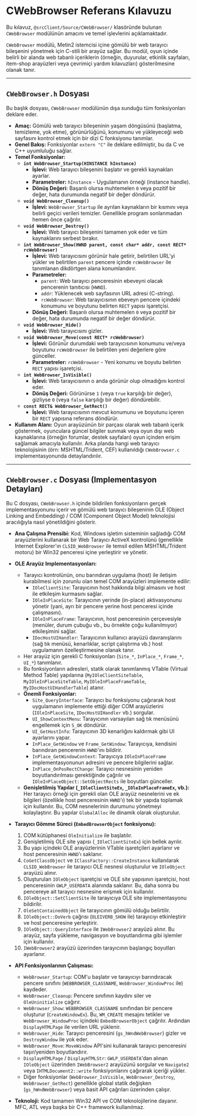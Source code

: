 # CWebBrowser Referans Kılavuzu

Bu kılavuz, `@srcClient/Source/CWebBrowser/` klasöründe bulunan `CWebBrowser` modülünün amacını ve temel işlevlerini açıklamaktadır.

`CWebBrowser` modülü, Metin2 istemcisi içine gömülü bir web tarayıcı bileşenini yönetmek için C-stili bir arayüz sağlar. Bu modül, oyun içinde belirli bir alanda web tabanlı içeriklerin (örneğin, duyurular, etkinlik sayfaları, item-shop arayüzleri veya çevrimiçi yardım kılavuzları) gösterilmesine olanak tanır.

---

## `CWebBrowser.h` Dosyası

Bu başlık dosyası, `CWebBrowser` modülünün dışa sunduğu tüm fonksiyonları deklare eder.

*   **Amaç:** Gömülü web tarayıcı bileşeninin yaşam döngüsünü (başlatma, temizleme, yok etme), görünürlüğünü, konumunu ve yükleyeceği web sayfasını kontrol etmek için bir dizi C fonksiyonu tanımlar.
*   **Genel Bakış:** Fonksiyonlar `extern "C"` ile deklare edilmiştir, bu da C ve C++ uyumluluğu sağlar.
*   **Temel Fonksiyonlar:**
    *   **`int WebBrowser_Startup(HINSTANCE hInstance)`**
        *   **İşlevi:** Web tarayıcı bileşenini başlatır ve gerekli kaynakları ayarlar.
        *   **Parametreler:** `hInstance` - Uygulamanın örneği (instance handle).
        *   **Dönüş Değeri:** Başarılı olursa muhtemelen `0` veya pozitif bir değer, hata durumunda negatif bir değer döndürür.
    *   **`void WebBrowser_Cleanup()`**
        *   **İşlevi:** `WebBrowser_Startup` ile ayrılan kaynakların bir kısmını veya belirli geçici verileri temizler. Genellikle program sonlanmadan hemen önce çağrılır.
    *   **`void WebBrowser_Destroy()`**
        *   **İşlevi:** Web tarayıcı bileşenini tamamen yok eder ve tüm kaynaklarını serbest bırakır.
    *   **`int WebBrowser_Show(HWND parent, const char* addr, const RECT* rcWebBrowser)`**
        *   **İşlevi:** Web tarayıcısını görünür hale getirir, belirtilen URL'yi yükler ve belirtilen `parent` pencere içinde `rcWebBrowser` ile tanımlanan dikdörtgen alana konumlandırır.
        *   **Parametreler:**
            *   `parent`: Web tarayıcı penceresinin ebeveyni olacak pencerenin tanıtıcısı (`HWND`).
            *   `addr`: Yüklenecek web sayfasının URL adresi (C-string).
            *   `rcWebBrowser`: Web tarayıcısının ebeveyn pencere içindeki konumunu ve boyutunu belirten `RECT` yapısı işaretçisi.
        *   **Dönüş Değeri:** Başarılı olursa muhtemelen `0` veya pozitif bir değer, hata durumunda negatif bir değer döndürür.
    *   **`void WebBrowser_Hide()`**
        *   **İşlevi:** Web tarayıcısını gizler.
    *   **`void WebBrowser_Move(const RECT* rcWebBrowser)`**
        *   **İşlevi:** Görünür durumdaki web tarayıcısının konumunu ve/veya boyutunu `rcWebBrowser` ile belirtilen yeni değerlere göre günceller.
        *   **Parametreler:** `rcWebBrowser` - Yeni konumu ve boyutu belirten `RECT` yapısı işaretçisi.
    *   **`int WebBrowser_IsVisible()`**
        *   **İşlevi:** Web tarayıcısının o anda görünür olup olmadığını kontrol eder.
        *   **Dönüş Değeri:** Görünürse `1` (veya `true` karşılığı bir değer), gizliyse `0` (veya `false` karşılığı bir değer) döndürebilir.
    *   **`const RECT& WebBrowser_GetRect()`**
        *   **İşlevi:** Web tarayıcısının mevcut konumunu ve boyutunu içeren bir `RECT` yapısına referans döndürür.
*   **Kullanım Alanı:** Oyun arayüzünün bir parçası olarak web tabanlı içerik göstermek, oyunculara güncel bilgiler sunmak veya oyun dışı web kaynaklarına (örneğin forumlar, destek sayfaları) oyun içinden erişim sağlamak amacıyla kullanılır. Arka planda hangi web tarayıcı teknolojisinin (örn: MSHTML/Trident, CEF) kullanıldığı `CWebBrowser.c` implementasyonunda detaylandırılır.

---

## `CWebBrowser.c` Dosyası (Implementasyon Detayları)

Bu C dosyası, `CWebBrowser.h` içinde bildirilen fonksiyonların gerçek implementasyonunu içerir ve gömülü web tarayıcı bileşeninin OLE (Object Linking and Embedding) / COM (Component Object Model) teknolojisi aracılığıyla nasıl yönetildiğini gösterir.

*   **Ana Çalışma Prensibi:** Kod, Windows işletim sisteminin sağladığı COM arayüzlerini kullanarak bir Web Tarayıcı ActiveX kontrolünü (genellikle Internet Explorer'ın `CLSID_WebBrowser` ile temsil edilen MSHTML/Trident motoru) bir Win32 penceresi içine yerleştirir ve yönetir.

*   **OLE Arayüz Implementasyonları:**
    *   Tarayıcı kontrolünün, onu barındıran uygulama (host) ile iletişim kurabilmesi için zorunlu olan temel COM arayüzleri implemente edilir:
        *   `IOleClientSite`: Tarayıcının host hakkında bilgi almasını ve host ile etkileşim kurmasını sağlar.
        *   `IOleInPlaceSite`: Tarayıcının yerinde (in-place) aktivasyonunu yönetir (yani, ayrı bir pencere yerine host penceresi içinde çalışmasını).
        *   `IOleInPlaceFrame`: Tarayıcının, host penceresinin çerçevesiyle (menüler, durum çubuğu vb., bu örnekte çoğu kullanılmıyor) etkileşimini sağlar.
        *   `IDocHostUIHandler`: Tarayıcının kullanıcı arayüzü davranışlarını (sağ tık menüsü, kenarlıklar, script çalıştırma vb.) host uygulamanın özelleştirmesine olanak tanır.
    *   Her arayüz için gerekli C fonksiyonları (`Site_*`, `InPlace_*`, `Frame_*`, `UI_*`) tanımlanır.
    *   Bu fonksiyonların adresleri, statik olarak tanımlanmış VTable (Virtual Method Table) yapılarına (`MyIOleClientSiteTable`, `MyIOleInPlaceSiteTable`, `MyIOleInPlaceFrameTable`, `MyIDocHostUIHandlerTable`) atanır.
    *   **Önemli Fonksiyonlar:**
        *   `Site_QueryInterface`: Tarayıcı bu fonksiyonu çağırarak host uygulamanın implemente ettiği diğer COM arayüzlerini (`IOleInPlaceSite`, `IDocHostUIHandler` vb.) sorgular.
        *   `UI_ShowContextMenu`: Tarayıcının varsayılan sağ tık menüsünü engellemek için `S_OK` döndürür.
        *   `UI_GetHostInfo`: Tarayıcının 3D kenarlığını kaldırmak gibi UI ayarlarını yapar.
        *   `InPlace_GetWindow` ve `Frame_GetWindow`: Tarayıcıya, kendisini barındıran pencerenin `HWND`'ını bildirir.
        *   `InPlace_GetWindowContext`: Tarayıcıya `IOleInPlaceFrame` implementasyonunun adresini ve pencere bilgilerini sağlar.
        *   `InPlace_OnPosRectChange`: Tarayıcı nesnesinin yeniden boyutlandırılması gerektiğinde çağrılır ve `IOleInPlaceObject::SetObjectRects` ile boyutları günceller.
    *   **Genişletilmiş Yapılar (`_IOleClientSiteEx`, `_IOleInPlaceFrameEx`, vb.):** Her tarayıcı örneği için gerekli olan OLE arayüz nesnelerini ve ek bilgileri (özellikle host penceresinin `HWND`'ı) tek bir yapıda toplamak için kullanılır. Bu, COM nesnelerinin durumunu yönetmeyi kolaylaştırır. Bu yapılar `GlobalAlloc` ile dinamik olarak oluşturulur.

*   **Tarayıcı Gömme Süreci (`EmbedBrowserObject` fonksiyonu):**
    1.  COM kütüphanesi `OleInitialize` ile başlatılır.
    2.  Genişletilmiş OLE site yapısı (`_IOleClientSiteEx`) için bellek ayrılır.
    3.  Bu yapı içindeki OLE arayüzlerinin VTable işaretçileri ayarlanır ve host penceresinin `HWND`'ı saklanır.
    4.  `CoGetClassObject` ve `IClassFactory::CreateInstance` kullanılarak `CLSID_WebBrowser` ile tarayıcı OLE nesnesi oluşturulur ve `IOleObject` arayüzü alınır.
    5.  Oluşturulan `IOleObject` işaretçisi ve OLE site yapısının işaretçisi, host penceresinin `GWLP_USERDATA` alanında saklanır. Bu, daha sonra bu pencereye ait tarayıcı nesnesine erişmek için kullanılır.
    6.  `IOleObject::SetClientSite` ile tarayıcıya OLE site implementasyonu bildirilir.
    7.  `OleSetContainedObject` ile tarayıcının gömülü olduğu belirtilir.
    8.  `IOleObject::DoVerb` çağrısı (`OLEIVERB_SHOW` ile) tarayıcıyı etkinleştirir ve host penceresine yerleştirir.
    9.  `IOleObject::QueryInterface` ile `IWebBrowser2` arayüzü alınır. Bu arayüz, sayfa yükleme, navigasyon ve boyutlandırma gibi işlemler için kullanılır.
    10. `IWebBrowser2` arayüzü üzerinden tarayıcının başlangıç boyutları ayarlanır.

*   **API Fonksiyonlarının Çalışması:**
    *   `WebBrowser_Startup`: COM'u başlatır ve tarayıcıyı barındıracak pencere sınıfını (`WEBBROWSER_CLASSNAME`, `WebBrowser_WindowProc` ile) kaydeder.
    *   `WebBrowser_Cleanup`: Pencere sınıfının kaydını siler ve `OleUninitialize` çağırır.
    *   `WebBrowser_Show`: `WEBBROWSER_CLASSNAME` sınıfından bir pencere oluşturur (`CreateWindowEx`). Bu, `WM_CREATE` mesajını tetikler ve `WebBrowser_WindowProc` içindeki `EmbedBrowserObject` çağrılır. Ardından `DisplayHTMLPage` ile verilen URL yüklenir.
    *   `WebBrowser_Hide`: Tarayıcı penceresini (`gs_hWndWebBrowser`) gizler ve `DestroyWindow` ile yok eder.
    *   `WebBrowser_Move`: `MoveWindow` API'sini kullanarak tarayıcı penceresini taşır/yeniden boyutlandırır.
    *   `DisplayHTMLPage` / `DisplayHTMLStr`: `GWLP_USERDATA`'dan alınan `IOleObject` üzerinden `IWebBrowser2` arayüzünü sorgular ve `Navigate2` veya `IHTMLDocument2::write` fonksiyonlarını çağırarak içeriği yükler.
    *   Diğer fonksiyonlar (`WebBrowser_IsVisible`, `WebBrowser_Destroy`, `WebBrowser_GetRect`) genellikle global statik değişken (`gs_hWndWebBrowser`) veya basit API çağrıları üzerinden çalışır.

*   **Teknoloji:** Kod tamamen Win32 API ve COM teknolojilerine dayanır. MFC, ATL veya başka bir C++ framework kullanılmaz. 